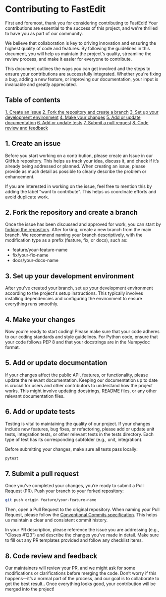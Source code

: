 # Contributing to FastEdit

First and foremost, thank you for considering contributing to FastEdit! Your contributions are essential to the success of this project, and we're thrilled to have you as part of our community.

We believe that collaboration is key to driving innovation and ensuring the highest quality of code and features. By following the guidelines in this document, you will help us maintain the project's quality, streamline the review process, and make it easier for everyone to contribute.

This document outlines the ways you can get involved and the steps to ensure your contributions are successfully integrated. Whether you're fixing a bug, adding a new feature, or improving our documentation, your input is invaluable and greatly appreciated.

## Table of contents

[1. Create an issue](#1-create-an-issue)
[2. Fork the repository and create a branch](#2-fork-the-repository-and-create-a-branch)
[3. Set up your development environment](#3-set-up-your-development-environment)
[4. Make your changes](#4-make-your-changes)
[5. Add or update documentation](#5-add-or-update-documentation)
[6. Add or update tests](#6-add-or-update-tests)
[7. Submit a pull request](#7-submit-a-pull-request)
[8. Code review and feedback](#8-code-review-and-feedback)

## 1. Create an issue

Before you start working on a contribution, please create an Issue in our GitHub repository. This helps us track your idea, discuss it, and check if it’s already being addressed or planned. When creating an issue, please provide as much detail as possible to clearly describe the problem or enhancement.

If you are interested in working on the issue, feel free to mention this by adding the label "want to contribute". This helps us coordinate efforts and avoid duplicate work.

## 2. Fork the repository and create a branch

Once the issue has been discussed and approved for work, you can start by [forking the repository](https://docs.github.com/en/pull-requests/collaborating-with-pull-requests/working-with-forks/fork-a-repo). After forking, create a new branch from the main branch. We recommend naming your branch descriptively, with the modification type as a prefix (feature, fix, or docs), such as:
- feature/your-feature-name
- fix/your-fix-name
- docs/your-docs-name

## 3. Set up your development environment

After you've created your branch, set up your development environment according to the project's setup instructions. This typically involves installing dependencies and configuring the environment to ensure everything runs smoothly.

## 4. Make your changes

Now you’re ready to start coding! Please make sure that your code adheres to our coding standards and style guidelines. For Python code, ensure that your code follows PEP 8 and that your docstrings are in the Numpydoc format.

## 5. Add or update documentation

If your changes affect the public API, features, or functionality, please update the relevant documentation. Keeping our documentation up to date is crucial for users and other contributors to understand how the project works. This might involve updating docstrings, README files, or any other relevant documentation files.

## 6. Add or update tests

Testing is vital to maintaining the quality of our project. If your changes include new features, bug fixes, or refactoring, please add or update unit tests, integration tests, or other relevant tests in the tests directory. Each type of test has its corresponding subfolder (e.g., unit, integration).

Before submitting your changes, make sure all tests pass locally:

```bash
pytest
```

## 7. Submit a pull request

Once you’ve completed your changes, you’re ready to submit a Pull Request (PR). Push your branch to your forked repository:

```bash
git push origin feature/your-feature-name
```
Then, open a Pull Request to the original repository. When naming your Pull Request, please follow the [Conventional Commits specification](https://www.conventionalcommits.org/en/v1.0.0/). This helps us maintain a clear and consistent commit history.

In your PR description, please reference the issue you are addressing (e.g., "Closes #123") and describe the changes you've made in detail. Make sure to fill out any PR templates provided and follow any checklist items.

## 8. Code review and feedback

Our maintainers will review your PR, and we might ask for some modifications or clarifications before merging the code. Don’t worry if this happens—it’s a normal part of the process, and our goal is to collaborate to get the best result.. Once everything looks good, your contribution will be merged into the project!